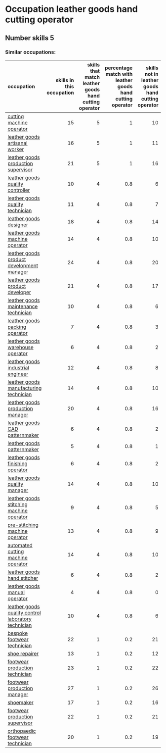# Occupation leather goods hand cutting operator
## Number skills 5
### Similar occupations:
| occupation                                                                                                    |   skills in this occupation |   skills that match leather goods hand cutting operator |   percentage match with leather goods hand cutting operator |   skills not in leather goods hand cutting operator |
|:--------------------------------------------------------------------------------------------------------------|----------------------------:|--------------------------------------------------------:|------------------------------------------------------------:|----------------------------------------------------:|
| [cutting machine operator](cutting_machine_operator.md)                                                       |                          15 |                                                       5 |                                                         1   |                                                  10 |
| [leather goods artisanal worker](leather_goods_artisanal_worker.md)                                           |                          16 |                                                       5 |                                                         1   |                                                  11 |
| [leather goods production supervisor](leather_goods_production_supervisor.md)                                 |                          21 |                                                       5 |                                                         1   |                                                  16 |
| [leather goods quality controller](leather_goods_quality_controller.md)                                       |                          10 |                                                       4 |                                                         0.8 |                                                   6 |
| [leather goods quality technician](leather_goods_quality_technician.md)                                       |                          11 |                                                       4 |                                                         0.8 |                                                   7 |
| [leather goods designer](leather_goods_designer.md)                                                           |                          18 |                                                       4 |                                                         0.8 |                                                  14 |
| [leather goods machine operator](leather_goods_machine_operator.md)                                           |                          14 |                                                       4 |                                                         0.8 |                                                  10 |
| [leather goods product development manager](leather_goods_product_development_manager.md)                     |                          24 |                                                       4 |                                                         0.8 |                                                  20 |
| [leather goods product developer](leather_goods_product_developer.md)                                         |                          21 |                                                       4 |                                                         0.8 |                                                  17 |
| [leather goods maintenance technician](leather_goods_maintenance_technician.md)                               |                          10 |                                                       4 |                                                         0.8 |                                                   6 |
| [leather goods packing operator](leather_goods_packing_operator.md)                                           |                           7 |                                                       4 |                                                         0.8 |                                                   3 |
| [leather goods warehouse operator](leather_goods_warehouse_operator.md)                                       |                           6 |                                                       4 |                                                         0.8 |                                                   2 |
| [leather goods industrial engineer](leather_goods_industrial_engineer.md)                                     |                          12 |                                                       4 |                                                         0.8 |                                                   8 |
| [leather goods manufacturing technician](leather_goods_manufacturing_technician.md)                           |                          14 |                                                       4 |                                                         0.8 |                                                  10 |
| [leather goods production manager](leather_goods_production_manager.md)                                       |                          20 |                                                       4 |                                                         0.8 |                                                  16 |
| [leather goods CAD patternmaker](leather_goods_CAD_patternmaker.md)                                           |                           6 |                                                       4 |                                                         0.8 |                                                   2 |
| [leather goods patternmaker](leather_goods_patternmaker.md)                                                   |                           5 |                                                       4 |                                                         0.8 |                                                   1 |
| [leather goods finishing operator](leather_goods_finishing_operator.md)                                       |                           6 |                                                       4 |                                                         0.8 |                                                   2 |
| [leather goods quality manager](leather_goods_quality_manager.md)                                             |                          14 |                                                       4 |                                                         0.8 |                                                  10 |
| [leather goods stitching machine operator](leather_goods_stitching_machine_operator.md)                       |                           9 |                                                       4 |                                                         0.8 |                                                   5 |
| [pre-stitching machine operator](pre-stitching_machine_operator.md)                                           |                          13 |                                                       4 |                                                         0.8 |                                                   9 |
| [automated cutting machine operator](automated_cutting_machine_operator.md)                                   |                          14 |                                                       4 |                                                         0.8 |                                                  10 |
| [leather goods hand stitcher](leather_goods_hand_stitcher.md)                                                 |                           6 |                                                       4 |                                                         0.8 |                                                   2 |
| [leather goods manual operator](leather_goods_manual_operator.md)                                             |                           4 |                                                       4 |                                                         0.8 |                                                   0 |
| [leather goods quality control laboratory technician](leather_goods_quality_control_laboratory_technician.md) |                          10 |                                                       4 |                                                         0.8 |                                                   6 |
| [bespoke footwear technician](bespoke_footwear_technician.md)                                                 |                          22 |                                                       1 |                                                         0.2 |                                                  21 |
| [shoe repairer](shoe_repairer.md)                                                                             |                          13 |                                                       1 |                                                         0.2 |                                                  12 |
| [footwear production technician](footwear_production_technician.md)                                           |                          23 |                                                       1 |                                                         0.2 |                                                  22 |
| [footwear production manager](footwear_production_manager.md)                                                 |                          27 |                                                       1 |                                                         0.2 |                                                  26 |
| [shoemaker](shoemaker.md)                                                                                     |                          17 |                                                       1 |                                                         0.2 |                                                  16 |
| [footwear production supervisor](footwear_production_supervisor.md)                                           |                          22 |                                                       1 |                                                         0.2 |                                                  21 |
| [orthopaedic footwear technician](orthopaedic_footwear_technician.md)                                         |                          20 |                                                       1 |                                                         0.2 |                                                  19 |
